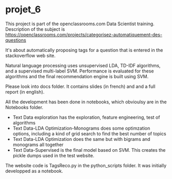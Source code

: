 # projet_6

This project is part of the openclassrooms.com Data Scientist training.
Description of the subject is https://openclassrooms.com/projects/categorisez-automatiquement-des-questions

It's about automatically proposing tags for a question that is entered in the stackoverflow web site.

Natural language processing uses unsupervised LDA, TD-IDF algorithms, and a supervised multi-label SVM. Performance is evaluated for these algorithms and the final recommendation engine is built using SVM.

Please look into docs folder. It contains slides (in french) and and a full report (in english).

All the development has been done in notebooks, which obvioulsy are in the Notebooks folder.
- Text Data exploration has the exploration, feature engineering, test of algorithms
- Text Data-LDA Optimization-Monograms does some optimzation options, including a kind of grid search to find the best number of topics
- Text Data-LDA Optimization does the same but with bigrams and monograms all together
- Text Data-Supervised is the final model based on SVM. This creates the pickle dumps used in the test website.

The website code is TagsReco.py in the python_scripts folder. It was initially developped as a notebook.
